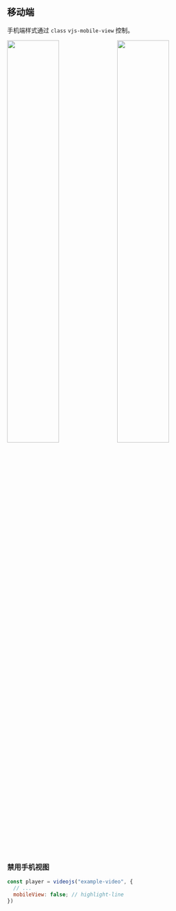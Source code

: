 ## 移动端 <!-- {docsify-ignore-all} -->

手机端样式通过 `class` `vjs-mobile-view` 控制。

<div style="margin: auto">
  <img style="float: left; max-width: 300px; width: 49%" src="./assets/screenshot/mobileui.control.png">
  <img style="float: left; max-width: 300px; width: 49%; margin-left: 2%" src="./assets/screenshot/mobileui.setting.png" width="300px">
</div>

### 禁用手机视图

```js
const player = videojs("example-video", {
  // ...
  mobileView: false; // highlight-line
})
```
